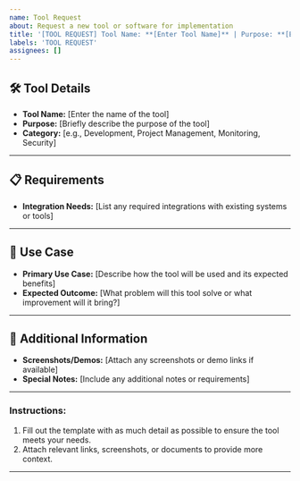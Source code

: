 ```yaml
---
name: Tool Request
about: Request a new tool or software for implementation
title: '[TOOL REQUEST] Tool Name: **[Enter Tool Name]** | Purpose: **[Enter Purpose]**'
labels: 'TOOL REQUEST'
assignees: []
---
```


## 🛠 Tool Details

- **Tool Name:** [Enter the name of the tool]
- **Purpose:** [Briefly describe the purpose of the tool]
- **Category:** [e.g., Development, Project Management, Monitoring, Security]

---

## 📋 Requirements

- **Integration Needs:** [List any required integrations with existing systems or tools]

---

## 🎯 Use Case

- **Primary Use Case:** [Describe how the tool will be used and its expected benefits]
- **Expected Outcome:** [What problem will this tool solve or what improvement will it bring?]

---

## 📝 Additional Information

- **Screenshots/Demos:** [Attach any screenshots or demo links if available]
- **Special Notes:** [Include any additional notes or requirements]

---

### **Instructions:**

1. Fill out the template with as much detail as possible to ensure the tool meets your needs.
2. Attach relevant links, screenshots, or documents to provide more context.

---